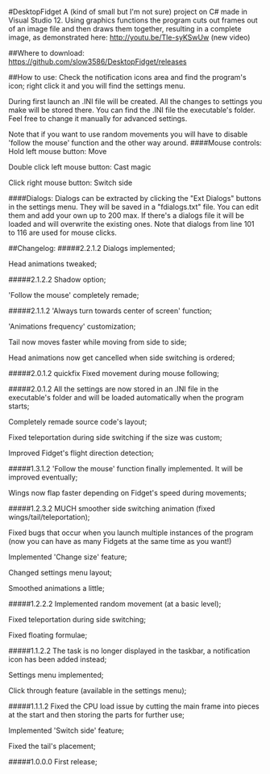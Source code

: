 #DesktopFidget
A (kind of small but I'm not sure) project on C# made in Visual Studio 12. Using graphics functions the program cuts out frames out of an image file and then draws them together, resulting in a complete image, as demonstrated here:
http://youtu.be/Tle-syKSwUw (new video)

##Where to download:
https://github.com/slow3586/DesktopFidget/releases

##How to use:
Check the notification icons area and find the program's icon; right click it and you will find the settings menu.

During first launch an .INI file will be created. All the changes to settings you make will be stored there. You can find the .INI file the executable's folder. Feel free to change it manually for advanced settings.

Note that if you want to use random movements you will have to disable 'follow the mouse' function and the other way around.
####Mouse controls:
Hold left mouse button: Move

Double click left mouse button: Cast magic

Click right mouse button: Switch side

####Dialogs:
Dialogs can be extracted by clicking the "Ext Dialogs" buttons in the settings menu. They will be saved in a "fdialogs.txt" file. You can edit them and add your own up to 200 max.
If there's a dialogs file it will be loaded and will overwrite the existing ones. Note that dialogs from line 101 to 116 are used for mouse clicks.

##Changelog:
#####2.2.1.2
Dialogs implemented;

Head animations tweaked;

#####2.1.2.2
Shadow option;

'Follow the mouse' completely remade;

#####2.1.1.2
'Always turn towards center of screen' function;

'Animations frequency' customization;

Tail now moves faster while moving from side to side;

Head animations now get cancelled when side switching is ordered;

#####2.0.1.2 quickfix
Fixed movement during mouse following;

#####2.0.1.2
All the settings are now stored in an .INI file in the executable's folder and will be loaded automatically when the program starts;

Completely remade source code's layout;

Fixed teleportation during side switching if the size was custom;

Improved Fidget's flight direction detection;

#####1.3.1.2
'Follow the mouse' function finally implemented. It will be improved eventually;

Wings now flap faster depending on Fidget's speed during movements;

#####1.2.3.2
MUCH smoother side switching animation (fixed wings/tail/teleportation);

Fixed bugs that occur when you launch multiple instances of the program (now you can have as many Fidgets at the same time as you want!)

Implemented 'Change size' feature;

Changed settings menu layout;

Smoothed animations a little;

#####1.2.2.2
Implemented random movement (at a basic level);

Fixed teleportation during side switching;

Fixed floating formulae;

#####1.1.2.2
The task is no longer displayed in the taskbar, a notification icon has been added instead;

Settings menu implemented;

Click through feature (available in the settings menu);

#####1.1.1.2
Fixed the CPU load issue by cutting the main frame into pieces at the start and then storing the parts for further use;

Implemented 'Switch side' feature;

Fixed the tail's placement;

#####1.0.0.0
First release;
